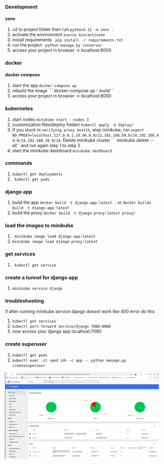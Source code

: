 ### Development
 #### venv

 1. cd to project folder then run ```python3.11 -m venv .```
 2. activate the environment ```source bin/activate```
 3. install requirements ``` pip install -r requirements.txt```
 4. run the project ``` python manage.py runserver```
 5. access your project in browser -> localhost:8000


 ### docker

#### docker compose
1. start the app ```docker-compose up```
2. rebuild the image ````docker-compose up --build```
3. access your project in browser -> localhost:8000

### kubernetes

1. start nodes ```minikube start --nodes 3 ```
2. customization files(deploy folder) ```kubectl apply -k deploy/ ```
3. If you stuck in ```verifying proxy health```, stop minikube, run ```export NO_PROXY=localhost,127.0.0.1,10.96.0.0/12,192.168.59.0/24,192.168.49.0/24,192.168.39.0/24```. Delete minikube cluster ``` minikube delete --all`` and run again  step 1 to step 3
4. start the minikube dashboard ``` minikube dashboard ```


### commands

1. ```kubectl get deployments```
2. ``` kubectl get pods```


### django app
1. build the app ```docker build -t django-app:latest .```
    or ```docker buildx build -t django-app:latest```
2. build the proxy ```docker build -t django-proxy:latest proxy/```

### load the images to minikube
1. ``` minikube image load django-app:latest```
2. ```minikube image load django-proxy:latest```

### get services
1. ``` kubectl get service```

### create a tunnel for django app
1. ```minikube service django```


### troubleshooting
if after running minikube service django doesnt work like 400 error do this

1. ```kubectl get services```
2. ```kubectl port-forward service/django 7080:8000```
3. now access your django app localhost:7080


### create superuser
1. ```kubectl get pods```
2. ```kubectl exec -it <pod id> -c app -- python manage.py createsuperuser```


![Alt text](screenshot.png "a title")